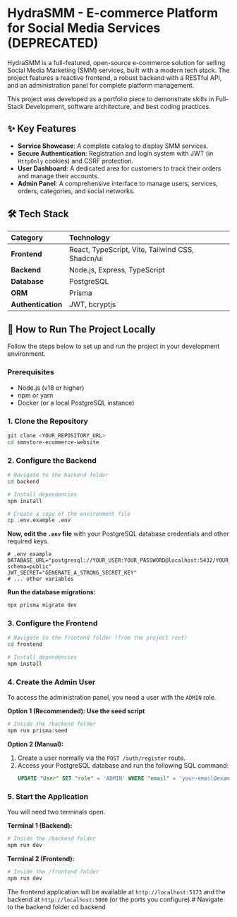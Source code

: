 # HydraSMM - E-commerce Platform for Social Media Services (DEPRECATED)

HydraSMM is a full-featured, open-source e-commerce solution for selling Social Media Marketing (SMM) services, built with a modern tech stack. The project features a reactive frontend, a robust backend with a RESTful API, and an administration panel for complete platform management.

This project was developed as a portfolio piece to demonstrate skills in Full-Stack Development, software architecture, and best coding practices.

## ✨ Key Features

  - **Service Showcase**: A complete catalog to display SMM services.
  - **Secure Authentication**: Registration and login system with JWT (in `HttpOnly` cookies) and CSRF protection.
  - **User Dashboard**: A dedicated area for customers to track their orders and manage their accounts.
  - **Admin Panel**: A comprehensive interface to manage users, services, orders, categories, and social networks.

## 🛠️ Tech Stack

| Category | Technology |
| :--- | :--- |
| **Frontend** | React, TypeScript, Vite, Tailwind CSS, Shadcn/ui |
| **Backend** | Node.js, Express, TypeScript |
| **Database** | PostgreSQL |
| **ORM** | Prisma |
| **Authentication** | JWT, bcryptjs |

## 🚀 How to Run The Project Locally

Follow the steps below to set up and run the project in your development environment.

### Prerequisites

  - Node.js (v18 or higher)
  - npm or yarn
  - Docker (or a local PostgreSQL instance)

### 1\. Clone the Repository

```bash
git clone <YOUR_REPOSITORY_URL>
cd smmstore-ecommerce-website
```

### 2\. Configure the Backend

```bash
# Navigate to the backend folder
cd backend

# Install dependencies
npm install

# Create a copy of the environment file
cp .env.example .env
```

**Now, edit the `.env` file** with your PostgreSQL database credentials and other required keys.

```env
# .env example
DATABASE_URL="postgresql://YOUR_USER:YOUR_PASSWORD@localhost:5432/YOUR_DB?schema=public"
JWT_SECRET="GENERATE_A_STRONG_SECRET_KEY"
# ... other variables
```

**Run the database migrations:**

```bash
npx prisma migrate dev
```

### 3\. Configure the Frontend

```bash
# Navigate to the frontend folder (from the project root)
cd frontend

# Install dependencies
npm install
```

### 4\. Create the Admin User

To access the administration panel, you need a user with the `ADMIN` role.

**Option 1 (Recommended): Use the seed script**

```bash
# Inside the /backend folder
npm run prisma:seed
```

**Option 2 (Manual):**

1.  Create a user normally via the `POST /auth/register` route.
2.  Access your PostgreSQL database and run the following SQL command:
    ```sql
    UPDATE "User" SET "role" = 'ADMIN' WHERE "email" = 'your-email@example.com';
    ```

### 5\. Start the Application

You will need two terminals open.

**Terminal 1 (Backend):**

```bash
# Inside the /backend folder
npm run dev
```

**Terminal 2 (Frontend):**

```bash
# Inside the /frontend folder
npm run dev
```

The frontend application will be available at `http://localhost:5173` and the backend at `http://localhost:5000` (or the ports you configure).# Navigate to the backend folder
cd backend
